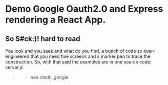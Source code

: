 
# Demo Google Oauth2.0 and Express rendering a React App.
## So S#ck:)! hard to read

You look and you seek and what do you find, a bunch of code so over-engineered that you need five screens and a marker pen to trace the construction.
So, with that said the examples are in one source code: server.js 


>> see oauth_google

